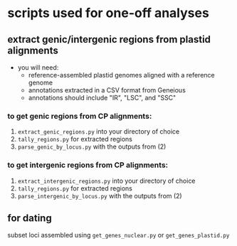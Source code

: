 # scripts used for one-off analyses

## extract genic/intergenic regions from plastid alignments
- you will need:
  - reference-assembled plastid genomes aligned with a reference genome
  - annotations extracted in a CSV format from Geneious
  - annotations should include "IR", "LSC", and "SSC"

### to get genic regions from CP alignments:
1. `extract_genic_regions.py` into your directory of choice
2. `tally_regions.py` for extracted regions
3. `parse_genic_by_locus.py` with the outputs from (2)

### to get intergenic regions from CP alignments:
1. `extract_intergenic_regions.py` into your directory of choice
2. `tally_regions.py` for extracted regions
3. `parse_intergenic_by_locus.py` with the outputs from (2)

## for dating
subset loci assembled using `get_genes_nuclear.py` or `get_genes_plastid.py`